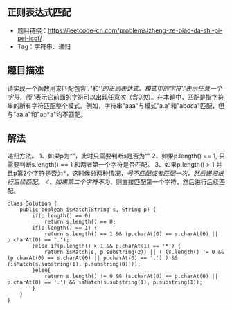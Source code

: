 ## 正则表达式匹配

- 题目链接：https://leetcode-cn.com/problems/zheng-ze-biao-da-shi-pi-pei-lcof/
- Tag：字符串、递归

## 题目描述
请实现一个函数用来匹配包含'. '和'*'的正则表达式。模式中的字符'.'表示任意一个字符，而'*'表示它前面的字符可以出现任意次（含0次）。在本题中，匹配是指字符串的所有字符匹配整个模式。例如，字符串"aaa"与模式"a.a"和"ab*ac*a"匹配，但与"aa.a"和"ab*a"均不匹配。

## 解法
递归方法。
1、如果p为“”，此时只需要判断s是否为“”
2、如果p.length() == 1, 只需要判断s.length() == 1 和两者第一个字符是否匹配。
3、如果p.length() > 1 并且p第2个字符是否为*，这时候分两种情况，*号不匹配或者匹配一次，然后递归进行后续匹配。
4、如果第二个字符不为*，则直接匹配第一个字符，然后进行后续匹配。

```
class Solution {
    public boolean isMatch(String s, String p) {
        if(p.length() == 0)
            return s.length() == 0;
        if(p.length() == 1) {
            return s.length() == 1 && (p.charAt(0) == s.charAt(0) || p.charAt(0) == '.');
        }else if(p.length() > 1 && p.charAt(1) == '*') {
            return isMatch(s, p.substring(2)) || ( (s.length() != 0 && (p.charAt(0) == s.charAt(0) || p.charAt(0) == '.') ) && (isMatch(s.substring(1), p.substring(0))));
        }else{
            return s.length() != 0 && (s.charAt(0) == p.charAt(0) || p.charAt(0) == '.') && isMatch(s.substring(1), p.substring(1));
        }
    }
}
```
